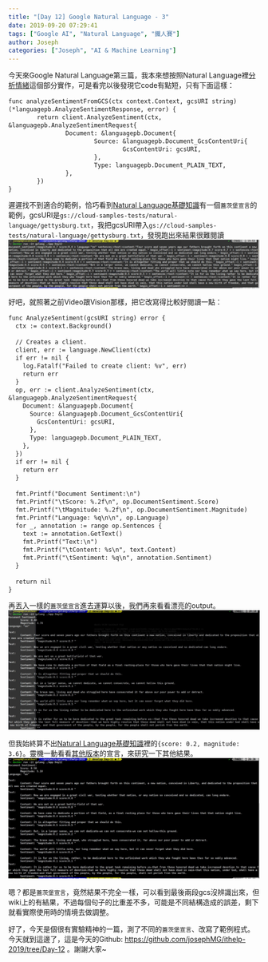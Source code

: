 ```yaml
---
title: "[Day 12] Google Natural Language - 3"
date: 2019-09-20 07:29:41
tags: ["Google AI", "Natural Language", "鐵人賽"]
author: Joseph
categories: ["Joseph", "AI & Machine Learning"]
---
```

今天來Google Natural Language第三篇，我本來想按照Natural Language裡[分析情緒](https://cloud.google.com/natural-language/docs/analyzing-sentiment)這個部分實作，可是看完以後發現它code有點短，只有下面這樣：
```golang
func analyzeSentimentFromGCS(ctx context.Context, gcsURI string) (*languagepb.AnalyzeSentimentResponse, error) {
        return client.AnalyzeSentiment(ctx, &languagepb.AnalyzeSentimentRequest{
                Document: &languagepb.Document{
                        Source: &languagepb.Document_GcsContentUri{
                                GcsContentUri: gcsURI,
                        },
                        Type: languagepb.Document_PLAIN_TEXT,
                },
        })
}
```
<!-- more -->
遲遲找不到適合的範例，恰巧看到[Natural Language基礎知識](https://cloud.google.com/natural-language/docs/basics?hl=zh-tw)有一個`蓋茨堡宣言`的範例，gcsURI是`gs://cloud-samples-tests/natural-language/gettysburg.txt`，我把gcsURI帶入`gs://cloud-samples-tests/natural-language/gettysburg.txt`，發現跑出來結果很難閱讀
![output1.jpg](output1.jpg)

好吧，就照著之前Video跟Vision那樣，把它改寫得比較好閱讀一點：
```golang
func AnalyzeSentiment(gcsURI string) error {
  ctx := context.Background()

  // Creates a client.
  client, err := language.NewClient(ctx)
  if err != nil {
    log.Fatalf("Failed to create client: %v", err)
    return err
  }
  op, err := client.AnalyzeSentiment(ctx, &languagepb.AnalyzeSentimentRequest{
    Document: &languagepb.Document{
      Source: &languagepb.Document_GcsContentUri{
        GcsContentUri: gcsURI,
      },
      Type: languagepb.Document_PLAIN_TEXT,
    },
  })
  if err != nil {
    return err
  }

  fmt.Printf("Document Sentiment:\n")
  fmt.Printf("\tScore: %.2f\n", op.DocumentSentiment.Score)
  fmt.Printf("\tMagnitude: %.2f\n", op.DocumentSentiment.Magnitude)
  fmt.Printf("Language: %q\n\n", op.Language)
  for _, annotation := range op.Sentences {
    text := annotation.GetText()
    fmt.Printf("Text:\n")
    fmt.Printf("\tContent: %s\n", text.Content)
    fmt.Printf("\tSentiment: %q\n", annotation.Sentiment)
  }

  return nil
}
```

再丟入一樣的`蓋茨堡宣言`進去運算以後，我們再來看看漂亮的output。
![output2.jpg](output2.jpg)

但我始終算不出[Natural Language基礎知識](https://cloud.google.com/natural-language/docs/basics?hl=zh-tw#sentiment-request)裡的`{score: 0.2, magnitude: 3.6}`。靈機一動看看[其他版本](https://en.wikipedia.org/wiki/Gettysburg_Address#Text_of_the_Gettysburg_Address)的宣言，來研究一下其他結果。
![output3.jpg](output3.jpg)

嗯？都是`蓋茨堡宣言`，竟然結果不完全一樣，可以看到最後兩段gcs沒辨識出來，但wiki上的有結果，不過每個句子的比重差不多，可能是不同結構造成的誤差，剩下就看實際使用時的情境去做調整。

好了，今天是個很有實驗精神的一篇，測了不同的`蓋茨堡宣言`、改寫了範例程式。
今天就到這邊了，這是今天的Github: https://github.com/josephMG/ithelp-2019/tree/Day-12 。謝謝大家~
